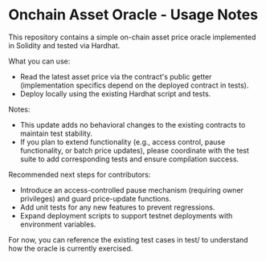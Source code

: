 # Onchain Asset Oracle - Usage Notes

This repository contains a simple on-chain asset price oracle implemented in Solidity and tested via Hardhat.

What you can use:

- Read the latest asset price via the contract's public getter (implementation specifics depend on the deployed contract in tests).
- Deploy locally using the existing Hardhat script and tests.

Notes:

- This update adds no behavioral changes to the existing contracts to maintain test stability.
- If you plan to extend functionality (e.g., access control, pause functionality, or batch price updates), please coordinate with the test suite to add corresponding tests and ensure compilation success.

Recommended next steps for contributors:

- Introduce an access-controlled pause mechanism (requiring owner privileges) and guard price-update functions.
- Add unit tests for any new features to prevent regressions.
- Expand deployment scripts to support testnet deployments with environment variables.

For now, you can reference the existing test cases in test/ to understand how the oracle is currently exercised.